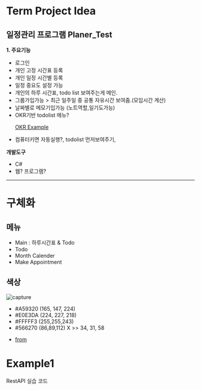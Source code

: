 # Term Project Idea

## 일정관리 프로그램 Planer_Test

<b>1. 주요기능</b>
<ul>
<li> 로그인 </li>
<li> 개인 고정 시간표 등록</li>
<li> 개인 일정 시간별 등록</li>
<li> 일정 중요도 설정 가능 </li>
<li> 개인의 하루 시간표, todo list 보여주는게 메인.</li>
<li> 그룹가입가능 > 최근 일주일 중 공통 자유시간 보여줌.(모임시간 계산) </li>
<li> 날짜별로 메모기입가능 (노트역할,일기도가능) </li>
<li> OKR기반 todolist 메뉴? <br>

[OKR Example](http://okrexamples.co/product_management-okr-examples)</li>
<li> 컴퓨터키면 자동실행?, todolist 먼저보여주기, </li>
</ul>


<b>개발도구</b>
<ul><li>C#</li>
<li>웹? 프로그램?</li></ul>

---
# 구체화

## 메뉴
<ul>
<li>
Main : 하루시간표 & Todo
</li>
<li>
Todo
</li>
<li>
Month Calender
</li>
<li>
Make Appointment
</li>
</ul>

## 색상
<div class="pull-left">

![capture](./color.jpg)
</div>
<div class="pull-right">

<ul>
<li>#A59320 (165, 147, 224) </li>
<li>#E0E3DA (224, 227, 218)</li>
<li>#FFFFF3 (255,255,243)</li>
<li>#566270 (86,89,112) X >> 34, 31, 58 </li>
<li> 

[from](https://www.webdesignrankings.com/resources/lolcolors/) </li>
</ul>

</div>


# Example1
RestAPI 실습 코드